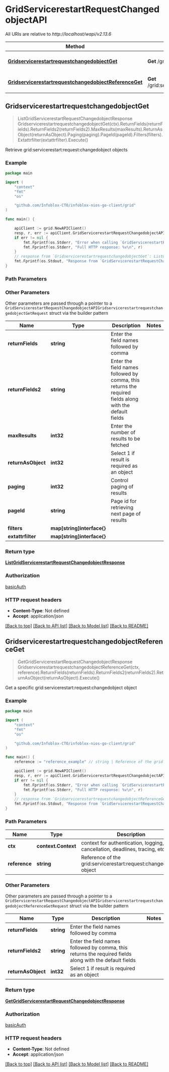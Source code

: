 # GridServicerestartRequestChangedobjectAPI

All URIs are relative to *http://localhost/wapi/v2.13.6*

Method | HTTP request | Description
------------- | ------------- | -------------
[**GridservicerestartrequestchangedobjectGet**](GridServicerestartRequestChangedobjectAPI.md#GridservicerestartrequestchangedobjectGet) | **Get** /grid:servicerestart:request:changedobject | Retrieve grid:servicerestart:request:changedobject objects
[**GridservicerestartrequestchangedobjectReferenceGet**](GridServicerestartRequestChangedobjectAPI.md#GridservicerestartrequestchangedobjectReferenceGet) | **Get** /grid:servicerestart:request:changedobject/{reference} | Get a specific grid:servicerestart:request:changedobject object



## GridservicerestartrequestchangedobjectGet

> ListGridServicerestartRequestChangedobjectResponse GridservicerestartrequestchangedobjectGet(ctx).ReturnFields(returnFields).ReturnFields2(returnFields2).MaxResults(maxResults).ReturnAsObject(returnAsObject).Paging(paging).PageId(pageId).Filters(filters).Extattrfilter(extattrfilter).Execute()

Retrieve grid:servicerestart:request:changedobject objects



### Example

```go
package main

import (
	"context"
	"fmt"
	"os"

	"github.com/Infoblox-CTO/infoblox-nios-go-client/grid"
)

func main() {

	apiClient := grid.NewAPIClient()
	resp, r, err := apiClient.GridServicerestartRequestChangedobjectAPI.GridservicerestartrequestchangedobjectGet(context.Background()).Execute()
	if err != nil {
		fmt.Fprintf(os.Stderr, "Error when calling `GridServicerestartRequestChangedobjectAPI.GridservicerestartrequestchangedobjectGet``: %v\n", err)
		fmt.Fprintf(os.Stderr, "Full HTTP response: %v\n", r)
	}
	// response from `GridservicerestartrequestchangedobjectGet`: ListGridServicerestartRequestChangedobjectResponse
	fmt.Fprintf(os.Stdout, "Response from `GridServicerestartRequestChangedobjectAPI.GridservicerestartrequestchangedobjectGet`: %v\n", resp)
}
```

### Path Parameters



### Other Parameters

Other parameters are passed through a pointer to a `GridServicerestartRequestChangedobjectAPIGridservicerestartrequestchangedobjectGetRequest` struct via the builder pattern


Name | Type | Description  | Notes
------------- | ------------- | ------------- | -------------
**returnFields** | **string** | Enter the field names followed by comma | 
**returnFields2** | **string** | Enter the field names followed by comma, this returns the required fields along with the default fields | 
**maxResults** | **int32** | Enter the number of results to be fetched | 
**returnAsObject** | **int32** | Select 1 if result is required as an object | 
**paging** | **int32** | Control paging of results | 
**pageId** | **string** | Page id for retrieving next page of results | 
**filters** | **map[string]interface{}** |  | 
**extattrfilter** | **map[string]interface{}** |  | 

### Return type

[**ListGridServicerestartRequestChangedobjectResponse**](ListGridServicerestartRequestChangedobjectResponse.md)

### Authorization

[basicAuth](../README.md#basicAuth)

### HTTP request headers

- **Content-Type**: Not defined
- **Accept**: application/json

[[Back to top]](#) [[Back to API list]](../README.md#documentation-for-api-endpoints)
[[Back to Model list]](../README.md#documentation-for-models)
[[Back to README]](../README.md)


## GridservicerestartrequestchangedobjectReferenceGet

> GetGridServicerestartRequestChangedobjectResponse GridservicerestartrequestchangedobjectReferenceGet(ctx, reference).ReturnFields(returnFields).ReturnFields2(returnFields2).ReturnAsObject(returnAsObject).Execute()

Get a specific grid:servicerestart:request:changedobject object



### Example

```go
package main

import (
	"context"
	"fmt"
	"os"

	"github.com/Infoblox-CTO/infoblox-nios-go-client/grid"
)

func main() {
	reference := "reference_example" // string | Reference of the grid:servicerestart:request:changedobject object

	apiClient := grid.NewAPIClient()
	resp, r, err := apiClient.GridServicerestartRequestChangedobjectAPI.GridservicerestartrequestchangedobjectReferenceGet(context.Background(), reference).Execute()
	if err != nil {
		fmt.Fprintf(os.Stderr, "Error when calling `GridServicerestartRequestChangedobjectAPI.GridservicerestartrequestchangedobjectReferenceGet``: %v\n", err)
		fmt.Fprintf(os.Stderr, "Full HTTP response: %v\n", r)
	}
	// response from `GridservicerestartrequestchangedobjectReferenceGet`: GetGridServicerestartRequestChangedobjectResponse
	fmt.Fprintf(os.Stdout, "Response from `GridServicerestartRequestChangedobjectAPI.GridservicerestartrequestchangedobjectReferenceGet`: %v\n", resp)
}
```

### Path Parameters


Name | Type | Description  | Notes
------------- | ------------- | ------------- | -------------
**ctx** | **context.Context** | context for authentication, logging, cancellation, deadlines, tracing, etc.
**reference** | **string** | Reference of the grid:servicerestart:request:changedobject object | 

### Other Parameters

Other parameters are passed through a pointer to a `GridServicerestartRequestChangedobjectAPIGridservicerestartrequestchangedobjectReferenceGetRequest` struct via the builder pattern


Name | Type | Description  | Notes
------------- | ------------- | ------------- | -------------
**returnFields** | **string** | Enter the field names followed by comma | 
**returnFields2** | **string** | Enter the field names followed by comma, this returns the required fields along with the default fields | 
**returnAsObject** | **int32** | Select 1 if result is required as an object | 

### Return type

[**GetGridServicerestartRequestChangedobjectResponse**](GetGridServicerestartRequestChangedobjectResponse.md)

### Authorization

[basicAuth](../README.md#basicAuth)

### HTTP request headers

- **Content-Type**: Not defined
- **Accept**: application/json

[[Back to top]](#) [[Back to API list]](../README.md#documentation-for-api-endpoints)
[[Back to Model list]](../README.md#documentation-for-models)
[[Back to README]](../README.md)

